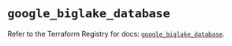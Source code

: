 # `google_biglake_database`

Refer to the Terraform Registry for docs: [`google_biglake_database`](https://registry.terraform.io/providers/hashicorp/google/6.2.0/docs/resources/biglake_database).
